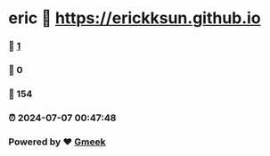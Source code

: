 # eric :link: https://erickksun.github.io 
### :page_facing_up: [1](https://erickksun.github.io/tag.html) 
### :speech_balloon: 0 
### :hibiscus: 154 
### :alarm_clock: 2024-07-07 00:47:48 
### Powered by :heart: [Gmeek](https://github.com/Meekdai/Gmeek)
